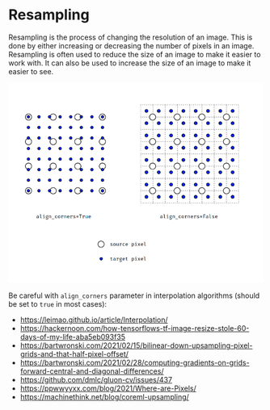 # Resampling

Resampling is the process of changing the resolution of an image. This is done by either increasing or decreasing the number of pixels in an image. Resampling is often used to reduce the size of an image to make it easier to work with. It can also be used to increase the size of an image to make it easier to see.

![](./align-corners.png)

Be careful with `align_corners` parameter in interpolation algorithms (should be set to `true` in most cases):

- <https://leimao.github.io/article/Interpolation/>
- <https://hackernoon.com/how-tensorflows-tf-image-resize-stole-60-days-of-my-life-aba5eb093f35>
- <https://bartwronski.com/2021/02/15/bilinear-down-upsampling-pixel-grids-and-that-half-pixel-offset/>
- <https://bartwronski.com/2021/02/28/computing-gradients-on-grids-forward-central-and-diagonal-differences/>
- <https://github.com/dmlc/gluon-cv/issues/437>
- <https://ppwwyyxx.com/blog/2021/Where-are-Pixels/>
- <https://machinethink.net/blog/coreml-upsampling/>
